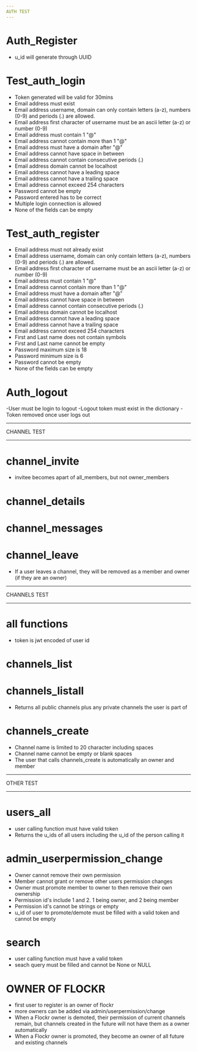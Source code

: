 ```yaml
---
AUTH TEST
---
```


# Auth_Register

- u_id will generate through UUID

# Test_auth_login

- Token generated will be valid for 30mins
- Email address must exist
- Email address username, domain can only contain letters (a-z), numbers (0-9) and periods (.) are allowed.
- Email address first character of username must be an ascii letter (a-z) or number (0-9)
- Email address must contain 1 "@"
- Email address cannot contain more than 1 "@"
- Email address must have a domain after "@"
- Email address cannot have space in between
- Email address cannot contain consecutive periods (.)
- Email address domain cannot be localhost
- Email address cannot have a leading space
- Email address cannot have a trailing space
- Email address cannot exceed 254 characters
- Password cannot be empty
- Password entered has to be correct
- Multiple login connection is allowed
- None of the fields can be empty

# Test_auth_register

- Email address must not already exist
- Email address username, domain can only contain letters (a-z), numbers (0-9) and periods (.) are allowed.
- Email address first character of username must be an ascii letter (a-z) or number (0-9)
- Email address must contain 1 "@"
- Email address cannot contain more than 1 "@"
- Email address must have a domain after "@"
- Email address cannot have space in between
- Email address cannot contain consecutive periods (.)
- Email address domain cannot be localhost
- Email address cannot have a leading space
- Email address cannot have a trailing space
- Email address cannot exceed 254 characters
- First and Last name does not contain symbols
- First and Last name cannot be empty
- Password maximum size is 18
- Password minimum size is 6
- Password cannot be empty
- None of the fields can be empty

# Auth_logout

-User must be login to logout
-Logout token must exist in the dictionary
-Token removed once user logs out

---

CHANNEL TEST

---

# channel_invite

- invitee becomes apart of all_members, but not owner_members

# channel_details

# channel_messages

# channel_leave

- If a user leaves a channel, they will be removed as a member and owner (if they are an owner)

---

CHANNELS TEST

---

# all functions

- token is jwt encoded of user id

# channels_list

# channels_listall

- Returns all public channels plus any private channels the user is part of

# channels_create

- Channel name is limited to 20 character including spaces
- Channel name cannot be empty or blank spaces
- The user that calls channels_create is automatically an owner and member

---

OTHER TEST

---

# users_all

- user calling function must have valid token
- Returns the u_ids of all users including the u_id of the person calling it

# admin_userpermission_change

- Owner cannot remove their own permission
- Member cannot grant or remove other users permission changes
- Owner must promote member to owner to then remove their own ownership
- Permission id's include 1 and 2. 1 being owner, and 2 being member
- Permission id's cannot be strings or empty
- u_id of user to promote/demote must be filled with a valid token and cannot be empty

# search

- user calling function must have a valid token
- seach query must be filled and cannot be None or NULL



# OWNER OF FLOCKR
- first user to register is an owner of flockr 
- more owners can be added via admin/userpermission/change
- When a Flockr owner is demoted, their permission of current channels remain, but channels created in the future will not have 
them as a owner automatically
- When a Flockr owner is promoted, they become an owner of all future and existing channels

